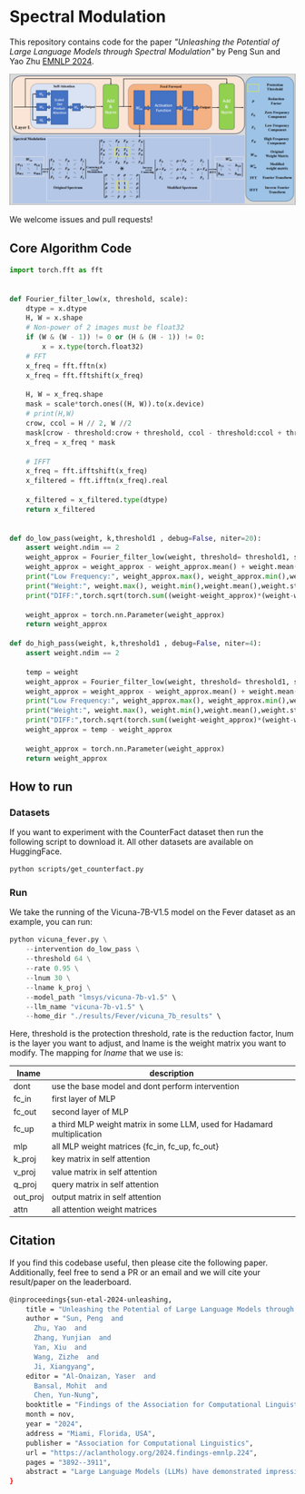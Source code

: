# Spectral Modulation

This repository contains code for the paper _"Unleashing the Potential of Large Language Models through Spectral Modulation"_ by Peng Sun and Yao Zhu [EMNLP 2024](https://aclanthology.org/2024.findings-emnlp.224.pdf). 

![image-20241113213356986](Figs/1.png)

We welcome issues and pull requests!

## Core Algorithm Code

```python
import torch.fft as fft


def Fourier_filter_low(x, threshold, scale):
    dtype = x.dtype
    H, W = x.shape
    # Non-power of 2 images must be float32
    if (W & (W - 1)) != 0 or (H & (H - 1)) != 0:
        x = x.type(torch.float32)
    # FFT
    x_freq = fft.fftn(x)
    x_freq = fft.fftshift(x_freq)
    
    H, W = x_freq.shape
    mask = scale*torch.ones((H, W)).to(x.device) 
    # print(H,W)
    crow, ccol = H // 2, W //2
    mask[crow - threshold:crow + threshold, ccol - threshold:ccol + threshold] = 1
    x_freq = x_freq * mask

    # IFFT
    x_freq = fft.ifftshift(x_freq)
    x_filtered = fft.ifftn(x_freq).real
    
    x_filtered = x_filtered.type(dtype)
    return x_filtered


def do_low_pass(weight, k,threshold1 , debug=False, niter=20):
    assert weight.ndim == 2
    weight_approx = Fourier_filter_low(weight, threshold= threshold1, scale=k)
    weight_approx = weight_approx - weight_approx.mean() + weight.mean()
    print("Low Frequency:", weight_approx.max(), weight_approx.min(),weight_approx.mean(),weight_approx.std())
    print("Weight:", weight.max(), weight.min(),weight.mean(),weight.std())
    print("DIFF:",torch.sqrt(torch.sum((weight-weight_approx)*(weight-weight_approx))))
    
    weight_approx = torch.nn.Parameter(weight_approx)
    return weight_approx

def do_high_pass(weight, k,threshold1 , debug=False, niter=4):
    assert weight.ndim == 2
    
    temp = weight
    weight_approx = Fourier_filter_low(weight, threshold= threshold1, scale=k)
    weight_approx = weight_approx - weight_approx.mean() + weight.mean()
    print("Low Frequency:", weight_approx.max(), weight_approx.min(),weight_approx.mean(),weight_approx.std())
    print("Weight:", weight.max(), weight.min(),weight.mean(),weight.std())
    print("DIFF:",torch.sqrt(torch.sum((weight-weight_approx)*(weight-weight_approx))))
    weight_approx = temp - weight_approx

    weight_approx = torch.nn.Parameter(weight_approx)
    return weight_approx
```

## How to run 

### Datasets

If you want to experiment with the CounterFact dataset then run the following script to download it. All other datasets are available on HuggingFace.

```bash
python scripts/get_counterfact.py
```

### Run

We take the running of the Vicuna-7B-V1.5 model on the Fever dataset as an example, you can run:

```python
python vicuna_fever.py \
	--intervention do_low_pass \
    --threshold 64 \
	--rate 0.95 \
    --lnum 30 \
    --lname k_proj \
    --model_path "lmsys/vicuna-7b-v1.5" \
    --llm_name "vicuna-7b-v1.5" \
    --home_dir "./results/Fever/vicuna_7b_results" \
```

Here, threshold is the protection threshold, rate is the reduction factor, lnum is the layer you want to adjust, and lname is the weight matrix you want to modify. The mapping for _lname_ that we use is:

| **lname** | **description**                                              |
| --------- | ------------------------------------------------------------ |
| dont      | use the base model and dont perform intervention             |
| fc_in     | first layer of MLP                                           |
| fc_out    | second layer of MLP                                          |
| fc_up     | a third MLP weight matrix in some LLM, used for Hadamard multiplication |
| mlp       | all MLP weight matrices {fc_in, fc_up, fc_out}               |
| k_proj    | key matrix in self attention                                 |
| v_proj    | value matrix in self attention                               |
| q_proj    | query matrix in self attention                               |
| out_proj  | output matrix in self attention                              |
| attn      | all attention weight matrices                                |

## Citation

If you find this codebase useful, then please cite the following paper. Additionally, feel free to send a PR or an email and we will cite your result/paper on the leaderboard.

```bash
@inproceedings{sun-etal-2024-unleashing,
    title = "Unleashing the Potential of Large Language Models through Spectral Modulation",
    author = "Sun, Peng  and
      Zhu, Yao  and
      Zhang, Yunjian  and
      Yan, Xiu  and
      Wang, Zizhe  and
      Ji, Xiangyang",
    editor = "Al-Onaizan, Yaser  and
      Bansal, Mohit  and
      Chen, Yun-Nung",
    booktitle = "Findings of the Association for Computational Linguistics: EMNLP 2024",
    month = nov,
    year = "2024",
    address = "Miami, Florida, USA",
    publisher = "Association for Computational Linguistics",
    url = "https://aclanthology.org/2024.findings-emnlp.224",
    pages = "3892--3911",
    abstract = "Large Language Models (LLMs) have demonstrated impressive capabilities across various domains, garnering significant attention from both academia and industry. However, enhancing the performance of LLMs typically requires scaling up model sizes or fine-tuning with additional datasets, which results in substantial computational costs. This paper poses an intriguing question: Can we improve the performance of LLMs without additional training? Drawing inspiration from signal processing principles, which suggest that noise often resides in high-frequency components while low-frequency components carry the essence of signals, we propose uncovering untapped potential in LLMs from a frequency perspective. We hypothesize that the high-frequency components in the weight matrices of LLMs{'} linear layers may conceal noise that interferes with predictive accuracy. Therefore, we propose conducting spectral modulation in the parameter space of LLMs, which can seamlessly integrate with various models in a plug-and-play manner. Extensive experiments have demonstrated the superiority of our approach, with spectral modulation yielding an average performance improvement of up to 10.12{\%}.",
}
```
